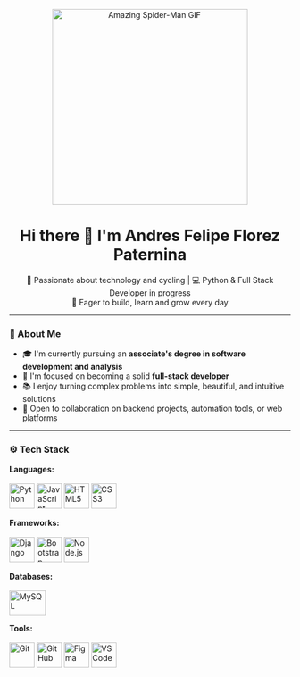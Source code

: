 <p align="center">
  <img src="https://giffiles.alphacoders.com/220/220812.gif" alt="Amazing Spider-Man GIF" width="350">
</p>

<h1 align="center">Hi there 👋 I'm Andres Felipe Florez Paternina</h1>

<p align="center">
  🚴 Passionate about technology and cycling | 💻 Python & Full Stack Developer in progress<br>
  🌱 Eager to build, learn and grow every day
</p>

---

### 🧠 About Me

- 🎓 I'm currently pursuing an **associate's degree in software development and analysis**
- 🚀 I'm focused on becoming a solid **full-stack developer**
- 📚 I enjoy turning complex problems into simple, beautiful, and intuitive solutions
- 💬 Open to collaboration on backend projects, automation tools, or web platforms

---

### ⚙️ Tech Stack

**Languages:**<br>
<br>
<img src="https://cdn.jsdelivr.net/gh/devicons/devicon/icons/python/python-original.svg" alt="Python" width="45" height="45"/> <img src="https://cdn.jsdelivr.net/gh/devicons/devicon/icons/javascript/javascript-original.svg" alt="JavaScript" width="45" height="45"/> <img src="https://cdn.jsdelivr.net/gh/devicons/devicon/icons/html5/html5-original.svg" alt="HTML5" width="45" height="45"/> <img src="https://cdn.jsdelivr.net/gh/devicons/devicon/icons/css3/css3-original.svg" alt="CSS3" width="45" height="45"/>
<br>

**Frameworks:**<br>
<br>
<img src="https://cdn.jsdelivr.net/gh/devicons/devicon/icons/django/django-plain.svg" alt="Django" width="45" height="45"/> <img src="https://iconape.com/wp-content/files/vp/370638/svg/bootstrap-logo-icon-png-svg.png" alt="Bootstrap" width="45" height="45"/> <img src="https://cdn.freebiesupply.com/logos/large/2x/nodejs-icon-logo-png-transparent.png" alt="Node.js" width="45" height="45"/>
<br>

**Databases:**<br>
<br>
<img src="https://www.pngplay.com/wp-content/uploads/7/Mysql-Logo-PNG-Background-420x279.png" alt="MySQL" width="65" height="45"/>
<br>

**Tools:**<br>
<br>
<img src="https://cdn.jsdelivr.net/gh/devicons/devicon/icons/git/git-original.svg" alt="Git" width="45" height="45"/> <img src="[https://cdn.jsdelivr.net/gh/devicons/devicon/icons/github/github-original.svg](https://pngimg.com/uploads/github/github_PNG80.png)" alt="GitHub" width="45" height="45"/> <img src="https://cdn.jsdelivr.net/gh/devicons/devicon/icons/figma/figma-original.svg" alt="Figma" width="45" height="45"/> <img src="https://cdn.jsdelivr.net/gh/devicons/devicon/icons/vscode/vscode-original.svg" alt="VS Code" width="45" height="45"/>
<br>

